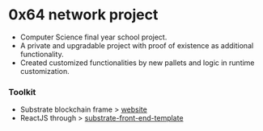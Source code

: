 # 0x64 network project
- Computer Science final year school project.
- A private and upgradable project with proof of existence as additional functionality.
- Created customized functionalities by new pallets and logic in runtime customization.
### Toolkit
- Substrate blockchain frame > [website](https://substrate.io/)
- ReactJS through > [substrate-front-end-template](https://github.com/substrate-developer-hub/substrate-front-end-template)

